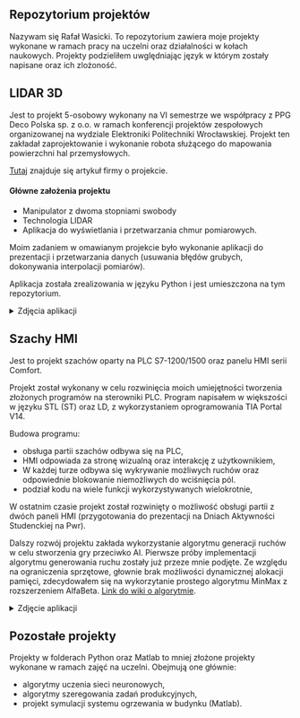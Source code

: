 ## Repozytorium projektów
Nazywam się Rafał Wasicki. To repozytorium zawiera moje projekty wykonane w ramach pracy na uczelni oraz działalności w kołach naukowych. 
Projekty podzieliłem uwględniając język w którym zostały napisane oraz ich zlożoność.
## LIDAR 3D
Jest to projekt 5-osobowy wykonany na VI semestrze we współpracy z PPG Deco Polska sp. z o.o. w ramach konferencji projektów zespołowych organizowanej na wydziale Elektroniki Politechniki Wrocławskiej. Projekt ten zakładał zaprojektowanie i wykonanie robota służącego do mapowania powierzchni hal przemysłowych. 

[Tutaj](https://www.ppgpeople.com/community/our-facility-in-poland-supports-student-innovators?fbclid=IwAR2wWcaHOsauNnq-leqSy5yHrmsL0AX6KWDFkoyE4jbAhU6uEK2qMxrP0ig) znajduje się artykuł firmy o projekcie.
#### Główne założenia projektu
* Manipulator z dwoma stopniami swobody
* Technologia LIDAR
* Aplikacja do wyświetlania i przetwarzania chmur pomiarowych. 

Moim zadaniem w omawianym projekcie było wykonanie aplikacji do prezentacji i przetwarzania danych (usuwania błędów grubych, dokonywania interpolacji pomiarów).

Aplikacja została zrealizowania w języku Python i jest umieszczona na tym repozytorium. 
<details>
  <summary>Zdjęcia aplikacji </summary>
  
![Interfejs aplikacji](/LIDAR3D/interfejs.png)

![Wyswietlona chmura punktów w aplikacji](/LIDAR3D/chmura.png)
  
</details>

## Szachy HMI
Jest to projekt szachów oparty na PLC S7-1200/1500 oraz panelu HMI serii Comfort. 

Projekt został wykonany w celu rozwinięcia moich umiejętności tworzenia złożonych programów na sterowniki PLC. 
Program napisałem w większości w języku STL (ST) oraz LD, z wykorzystaniem oprogramowania TIA Portal V14. 

Budowa programu:
* obsługa partii szachów odbywa się na PLC,
* HMI odpowiada za stronę wizualną oraz interakcję z użytkownikiem,
* W każdej turze odbywa się wykrywanie możliwych ruchów oraz odpowiednie blokowanie niemożliwych do wciśnięcia pól.
* podział kodu na wiele funkcji wykorzystywanych wielokrotnie,

 W ostatnim czasie projekt został rozwinięty o możliwość obsługi partii z dwóch paneli HMI (przygotowania do prezentacji na Dniach Aktywności Studenckiej na Pwr).
 
Dalszy rozwój projektu zakłada wykorzystanie algorytmu generacji ruchów w celu stworzenia gry przeciwko AI.
Pierwsze próby implementacji algorytmu generowania ruchu zostały już przeze mnie podjęte.
Ze względu na ograniczenia sprzętowe, głownie brak możliwości dynamicznej alokacji pamięci, zdecydowałem się na wykorzytanie prostego algorytmu MinMax z rozszerzeniem AlfaBeta. [Link do wiki o algorytmie](https://en.wikipedia.org/wiki/Alpha%E2%80%93beta_pruning).

<details>
  <summary>Zdjęcie aplikacji </summary>
  
![Ekran HMI](/Szachy/szachy.png)
  
</details>

## Pozostałe projekty
Projekty w folderach Python oraz Matlab to mniej złożone projekty wykonane w ramach zajęć na uczelni. Obejmują one głównie:
* algorytmy uczenia sieci neuronowych,
* algorytmy szeregowania zadań produkcyjnych,
* projekt symulacji systemu ogrzewania w budynku (Matlab).
